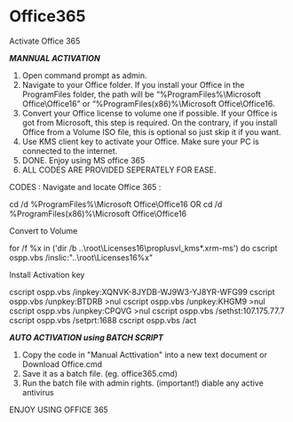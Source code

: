 # Office365
Activate Office 365

_**MANNUAL ACTIVATION**_
1. Open command prompt as admin.
2. Navigate to your Office folder. If you install your Office in the ProgramFiles folder, the path will be “%ProgramFiles%\Microsoft Office\Office16” or “%ProgramFiles(x86)%\Microsoft Office\Office16.
3. Convert your Office license to volume one if possible. If your Office is got from Microsoft, this step is required. On the contrary, if you install Office from a Volume ISO file, this is optional so just skip it if you want.
4. Use KMS client key to activate your Office. Make sure your PC is connected to the internet.
5. DONE. Enjoy using MS office 365
6. ALL CODES ARE PROVIDED SEPERATELY FOR EASE.

CODES : 
Navigate and locate Office 365 : 

cd /d %ProgramFiles%\Microsoft Office\Office16
OR 
cd /d %ProgramFiles(x86)%\Microsoft Office\Office16

Convert to Volume

for /f %x in ('dir /b ..\root\Licenses16\proplusvl_kms*.xrm-ms') do cscript ospp.vbs /inslic:"..\root\Licenses16\%x"

Install Activation key
   
cscript ospp.vbs /inpkey:XQNVK-8JYDB-WJ9W3-YJ8YR-WFG99
cscript ospp.vbs /unpkey:BTDRB >nul
cscript ospp.vbs /unpkey:KHGM9 >nul
cscript ospp.vbs /unpkey:CPQVG >nul
cscript ospp.vbs /sethst:107.175.77.7
cscript ospp.vbs /setprt:1688
cscript ospp.vbs /act



_**AUTO ACTIVATION using BATCH SCRIPT**_
1. Copy the code in "Manual Acttivation" into a new text document or Download Office.cmd
2. Save it as a batch file. (eg. office365.cmd)
3. Run the batch file with admin rights. (important!)
   diable any active antivirus


ENJOY USING OFFICE 365
